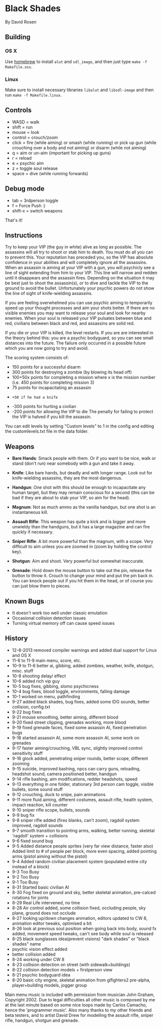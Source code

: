 # Black Shades
By David Rosen

## Building

### OS X

Use [homebrew](http://mxcl.github.com/homebrew/) to install `alut` and `sdl_image`, and then just type `make -f Makefile.osx`.

### Linux

Make sure to install necessary libraries `libalut` and `libsdl-image` and then run `make -f Makefile.linux`.

## Controls
* WASD = walk
* shift = run
* mouse = look
* control = crouch/zoom
* click = fire (while aiming) or smash (while running) or pick up gun (while crouching over a body and not aiming) or disarm (while not aiming)
* q = aim or un-aim (important for picking up guns)
* r = reload
* e = psychic aim
* z = toggle soul release
* space = dive (while running forwards)

## Debug mode

* tab = 3rdperson toggle
* f = Force Push :)
* shift-x = switch weapons

That's it!

## Instructions
Try to keep your VIP (the guy in white) alive as long as possible. The assassins will all try to shoot or stab him to death. You must do all you can to prevent this. Your reputation has preceded you, so the VIP has absolute confidence in your abilities and will completely ignore all the assassins. When an assassin is aiming at your VIP with a gun, you will psychicly see a line of sight extending from him to your VIP. This line will narrow and redden until it disappears and the assassin fires. Depending on the situation it may be best just to shoot the assassin(s), or to dive and tackle the VIP to the ground to avoid the bullet. Unfortunately your psychic powers do not show the line of sight of knife-wielding assassins.

If you are feeling overwhelmed you can use psychic aiming to temporarily speed up your thought processes and aim your shots better. If there are no visible enemies you may want to release your soul and look for nearby enemies. When your soul is released your VIP pulsates between blue and red, civilians between black and red, and assassins are solid red.

If you die or your VIP is killed, the level restarts. If you are are interested in the theory behind this: you are a psychic bodyguard, so you can see small distances into the future. The failure only occurred in a possible future which you are now going to try and avoid.

The scoring system consists of: 

* 150 points for a successful disarm
* 300 points for destroying a zombie (by blowing its head off)
* 100+50x points for completing a mission where x is the mission number (i.e. 450 points for completing mission 3)
* 75 points for incapacitating an assassin
*     +50 if he had a knife
* -300 points for hurting a civilian
* -200 points for allowing the VIP to die
The penalty for failing to protect the VIP is halved if you kill the assassin.

You can edit levels by setting "Custom levels" to 1 in the config and editing the customlevels.txt file in the data folder.

## Weapons
* **Bare Hands**: Smack people with them. Or if you want to be nice, walk or stand (don't run) near somebody with a gun and take it away.

* **Knife**: Like bare hands, but deadly and with longer range. Look out for knife-wielding assassins, they are the most dangerous.

* **Handgun**: One shot with this should be enough to incapacitate any human target, but they may remain conscious for a second (this can be bad if they are about to stab your VIP, so aim for the head).

* **Magnum**:  Not as much ammo as the vanilla handgun, but one shot is an instantaneous kill.

* **Assault Rifle**: This weapon has quite a kick and is bigger and more unwieldy than the handguns, but it has a large magazine and can fire quickly if necessary.

* **Sniper Rifle**: A bit more powerful than the magnum, with a scope. Very difficult to aim unless you are zoomed in (zoom by holding the control key).

* **Shotgun**: Aim and shoot. Very powerful but somewhat inaccurate.

* **Grenade**: Hold down the mouse button to take out the pin, release the button to throw it. Crouch to change your mind and put the pin back in. You can knock people out if you hit them in the head, or of course you can just blow them to pieces.

## Known Bugs

* It doesn't work too well under classic emulation
* Occasional collision detection issues
* Turning virtual memory off can cause speed issues

## History
* 12-8-2013 removed compiler warnings and added dual support for Linux and OS X
* 11-6 to 11-9 main menu, score, etc.
* 10-9 to 11-6 better ai, gibbing, added zombies, weather, knife, shotgun, misc. stuff
* 10-8 shooting delay/ effect
* 10-6 added rich vip guy
* 10-5 bug fixes, gibbing, slomo psychicness
* 10-4 bug fixes, blood toggle, environments, falling damage
* 10-1 worked on menu, pathfinding
* 9-27 added black shades, bug fixes, added some IDG sounds, better collision, config.txt
* 9-22 bug fixes
* 9-21 mouse smoothing, better aiming, different blood
* 9-20 fixed street clipping, grenades working, more blood
* 9-19 fixed grenade faces, fixed some assassin AI, fixed penetration bugs
* 9-18 started assassin AI, some more assassin AI, some work on grenades
* 9-17 faster aiming/crouching, VBL sync, slightly improved control sensitivity stuff
* 9-16 glock added, penetrating sniper rounds, better scope, different zooming
* 9-15 suicide, improved bashing, npcs can carry guns, reloading, headshot sound, camera positioned better, handgun
* 9-14 rifle bashing, aim modifications, redder headshots, speed
* 9-13 everything in one folder, stationary 3rd person cam toggle, visible bullets, some sound stuff
* 9-12 crouching, duck to snipe, pain animations
* 9-11 more fluid aiming, different costumes, assault rifle, health system, impact reaction, kill counter
* 9-10 sniper rifle scope, bullets, sounds
* 9-9 bug fix
* 9-8 sniper rifle added (fires blanks, can't zoom), ragdoll system improved, ragdoll sounds
* 9-7 smooth transition to pointing arms, walking, better running, skeletal 'ragdoll' system + collisions
* 9-6 fixed sound bug
* 9-5 Added distance people sprites (very far view distance, faster also) Added limit to # of people per block, more even spacing, added pointing arms (pistol aiming without the pistol)
* 9-4 Added random civilian placement system (populated entire city instead of a block)
* 9-3 Too Busy
* 9-2 Too Busy
* 9-1 Too Busy
* 8-31 Started basic civilian AI
* 8-30 Fog fixed on ground and sky, better skeletal animation, pre-calced rotations for joints
* 8-29 Real Life intervened, no time
* 8-28 Air control added, some collision fixed, occluding people, sky plane, ground does not occlude
* 8-27 looking up/down changes animation, editors updated to CW 8, animation editor tweaks, optimised a bit
* 8-26 look at previous soul position when going back into body, sound fx added, movement speed tweaks, can't see body while soul is released
* 8-25 black sunglasses idea(prevent visions) "dark shades" or "black shades" name 
* psychic vision effect added
* better collision added
* 8-24 working under CW 8
* 8-23 collision detection on street (with sidewalk+buildings)
* 8-22 collision detection models + firstperson view
* 8-21 psychic bodyguard idea
* 8-20 basic city engine, skeletal animation from glfighters2 pre-alpha, player+building models, jogger group

Main menu music is included with permission from musician John Graham, Copyright 2002.
Due to legal difficulties all other music is composed by me at the last minute based on some nice loops made by Carlos Camacho, hence the 'programmer music'.
Also many thanks to my other friends and beta testers, and to artist David Drew for modelling the assault rifle, sniper rifle, handgun, shotgun and grenade.

